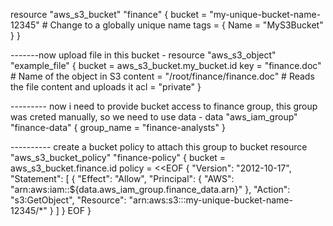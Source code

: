resource "aws_s3_bucket" "finance" {
  bucket = "my-unique-bucket-name-12345"  # Change to a globally unique name
  tags = {
    Name        = "MyS3Bucket"
  }
}

-------now upload file in this bucket - 
resource "aws_s3_object" "example_file" {
  bucket  = aws_s3_bucket.my_bucket.id
  key     = "finance.doc"  # Name of the object in S3
  content = "/root/finance/finance.doc"  # Reads the file content and uploads it
  acl     = "private"
}

--------- now i need to provide bucket access to finance group, this group was creted manually, so we need to use data - 
data "aws_iam_group" "finance-data" {
    group_name = "finance-analysts"
}

---------- create a bucket policy to attach this group to bucket
resource "aws_s3_bucket_policy" "finance-policy" {
    bucket = aws_s3_bucket.finance.id
    policy = <<EOF
{
    "Version": "2012-10-17",
    "Statement": [
        {
            "Effect": "Allow",
            "Principal": { "AWS": "arn:aws:iam::${data.aws_iam_group.finance_data.arn}" },
            "Action": "s3:GetObject",
            "Resource": "arn:aws:s3:::my-unique-bucket-name-12345/*"
        }
    ]
}
EOF
}